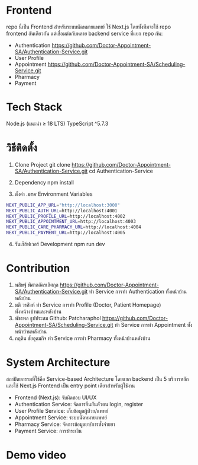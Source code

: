 # Frontend
repo นี่เป็น Frontend สำหรับระบบนัดหมายแพทย์ ใช้ Next.js โดยทั้งทีมจะใช้ repo frontend อันเดียวกัน แต่เชื่อมต่อกับหลาย backend service ที่แยก repo กัน:
- Authentication        https://github.com/Doctor-Appointment-SA/Authentication-Service.git
- User Profile
- Appointment           https://github.com/Doctor-Appointment-SA/Scheduling-Service.git
- Pharmacy
- Payment

# Tech Stack
Node.js (แนะนำ ≥ 18 LTS)
TypeScript ^5.7.3

# วิธีติดตั้ง
1. Clone Project
git clone https://github.com/Doctor-Appointment-SA/Authentication-Service.git
cd Authentication-Service

2. Dependency
npm install

3. ตั้งค่า .env
Environment Variables
```bash
NEXT_PUBLIC_APP_URL="http://localhost:3000"
NEXT_PUBLIC_AUTH_URL=http://localhost:4001
NEXT_PUBLIC_PROFILE_URL=http://localhost:4002
NEXT_PUBLIC_APPOINTMENT_URL=http://localhost:4003
NEXT_PUBLIC_CARE_PHARMACY_URL=http://localhost:4004
NEXT_PUBLIC_PAYMENT_URL=http://localhost:4005
```

4. รันเซิร์ฟเวอร์ Development
npm run dev

# Contribution
1. พสิษฐ์ พิศาลอัครเลิศกุล       https://github.com/Doctor-Appointment-SA/Authentication-Service.git
                            ทำ Service การทำ Authentication ทั้งหน้าบ้านหลังบ้าน
2. มติ วรสิงห์                 ทำ Service การทำ Profile (Doctor, Patient Homepage)               
                            ทั้งหน้างบ้านและหลังบ้าน
3. พัชรพล ธูปประสม           Github: Patcharaphol https://github.com/Doctor-Appointment-SA/Scheduling-Service.git
                            ทำ Service การทำ Appointment ทั้งหน้าบ้านหลังบ้าน
4. กฤติน ชัยอุดมกิจ            ทำ Service การทำ Pharmacy ทั้งหน้าบ้านหลังบ้าน

# System Architecture
สถาปัตยกรรมที่ใช้คือ Service-based Architecture โดยแยก backend เป็น 5 บริการหลัก
และใช้ Next.js Frontend เป็น entry point เดียวสำหรับผู้ใช้งาน

- Frontend (Next.js):         รับผิดชอบ UI/UX
- Authentication Service:     จัดการยืนยันตัวตน login, register
- User Profile Service:       เก็บข้อมูลผู้ป่วย/แพทย์
- Appointment Service:        ระบบนัดหมายแพทย์
- Pharmacy Service:           จัดการข้อมูลยา/การสั่งจ่ายยา
- Payment Service:            การชำระเงิน

# Demo video
